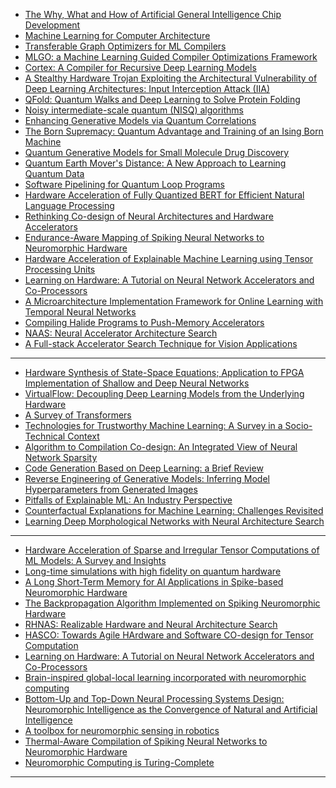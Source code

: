 
- [The Why, What and How of Artificial General Intelligence Chip Development](https://arxiv.org/pdf/2012.06338v1.pdf)
- [Machine Learning for Computer Architecture](https://ai.googleblog.com/2021/02/machine-learning-for-computer.html)
- [Transferable Graph Optimizers for ML Compilers](https://arxiv.org/pdf/2010.12438v2.pdf)
- [MLGO: a Machine Learning Guided Compiler
Optimizations Framework](https://arxiv.org/pdf/2101.04808v1.pdf)
- [Cortex: A Compiler for Recursive Deep Learning Models](https://arxiv.org/pdf/2011.01383v1.pdf)
- [A Stealthy Hardware Trojan Exploiting the
Architectural Vulnerability of Deep Learning
Architectures: Input Interception Attack (IIA)](https://arxiv.org/pdf/1911.00783v2.pdf)
- [QFold: Quantum Walks and Deep Learning to Solve Protein Folding](https://arxiv.org/pdf/2101.10279v1.pdf)
- [Noisy intermediate-scale quantum (NISQ) algorithms](https://arxiv.org/pdf/2101.08448v1.pdf)
- [Enhancing Generative Models via Quantum Correlations](https://arxiv.org/pdf/2101.08354v1.pdf)
- [The Born Supremacy: Quantum Advantage and Training of an Ising Born Machine](https://arxiv.org/pdf/1904.02214v3.pdf)
- [Quantum Generative Models for Small Molecule Drug Discovery](https://arxiv.org/pdf/2101.03438v1.pdf)
- [Quantum Earth Mover's Distance: A New Approach to Learning Quantum Data](https://arxiv.org/pdf/2101.03037v1.pdf)
- [Software Pipelining for Quantum Loop Programs](https://arxiv.org/pdf/2012.12700v1.pdf)
- [Hardware Acceleration of Fully Quantized BERT for Efficient Natural Language Processing](https://arxiv.org/pdf/2103.02800v1.pdf)
- [Rethinking Co-design of Neural Architectures and Hardware Accelerators](https://arxiv.org/pdf/2102.08619v1.pdf)
- [Endurance-Aware Mapping of Spiking Neural Networks to Neuromorphic Hardware](https://arxiv.org/pdf/2103.05707v1.pdf)
- [Hardware Acceleration of Explainable Machine Learning using Tensor Processing Units](https://arxiv.org/pdf/2103.11927v1.pdf)
- [Learning on Hardware: A Tutorial on Neural Network Accelerators and Co-Processors](https://arxiv.org/pdf/2104.09252v1.pdf)
- [A Microarchitecture Implementation Framework for
Online Learning with Temporal Neural Networks](https://arxiv.org/pdf/2105.13262.pdf)
- [Compiling Halide Programs to Push-Memory
Accelerators](https://arxiv.org/pdf/2105.12858.pdf)
- [NAAS: Neural Accelerator Architecture Search](https://arxiv.org/pdf/2105.13258.pdf)
- [A Full-stack Accelerator Search Technique for Vision Applications](https://arxiv.org/pdf/2105.12842.pdf)

----------
- [Hardware Synthesis of State-Space Equations; Application to FPGA Implementation of Shallow and Deep Neural Networks](https://arxiv.org/pdf/2105.07131v1.pdf)
- [VirtualFlow: Decoupling Deep Learning Models from the Underlying Hardware](https://arxiv.org/pdf/2009.09523v2.pdf)
- [A Survey of Transformers](https://arxiv.org/pdf/2106.04554v1.pdf)
- [Technologies for Trustworthy Machine Learning: A Survey in a Socio-Technical Context](https://arxiv.org/abs/2007.08911v2)
- [Algorithm to Compilation Co-design: An Integrated
View of Neural Network Sparsity](https://arxiv.org/pdf/2106.08846.pdf)
- [Code Generation Based on Deep Learning: a Brief Review](https://arxiv.org/pdf/2106.08253.pdf)
- [Reverse Engineering of Generative Models:
Inferring Model Hyperparameters from
Generated Images](https://arxiv.org/pdf/2106.07873.pdf)
- [Pitfalls of Explainable ML: An Industry Perspective](https://arxiv.org/pdf/2106.07758.pdf)
- [Counterfactual Explanations for Machine
Learning: Challenges Revisited](https://arxiv.org/pdf/2106.07756.pdf)
- [Learning Deep Morphological Networks with Neural Architecture Search](https://arxiv.org/pdf/2106.07714.pdf)

--------------
- [Hardware Acceleration of Sparse and Irregular Tensor Computations of ML Models: A Survey and Insights](https://arxiv.org/pdf/2007.00864v2.pdf)
- [Long-time simulations with high fidelity on quantum hardware](https://arxiv.org/pdf/2102.04313v2.pdf)
- [A Long Short-Term Memory for AI Applications in Spike-based Neuromorphic Hardware](https://arxiv.org/pdf/2107.03992v1.pdf)
- [The Backpropagation Algorithm Implemented on Spiking Neuromorphic Hardware](https://arxiv.org/pdf/2106.07030v1.pdf)
- [RHNAS: Realizable Hardware and Neural Architecture Search](https://arxiv.org/pdf/2106.09180v1.pdf)
- [HASCO: Towards Agile HArdware and Software CO-design for Tensor Computation](https://arxiv.org/pdf/2105.01585v1.pdf)
- [Learning on Hardware: A Tutorial on Neural Network Accelerators and Co-Processors](https://arxiv.org/pdf/2104.09252v1.pdf)
- [Brain-inspired global-local learning incorporated with neuromorphic computing](https://arxiv.org/ftp/arxiv/papers/2006/2006.03226.pdf)
- [Bottom-Up and Top-Down Neural Processing Systems Design: Neuromorphic Intelligence as the Convergence of Natural and Artificial Intelligence](https://arxiv.org/pdf/2106.01288v1.pdf)
- [A toolbox for neuromorphic sensing in robotics](https://arxiv.org/pdf/2103.02751v1.pdf)
- [Thermal-Aware Compilation of Spiking Neural Networks to Neuromorphic Hardware](https://arxiv.org/pdf/2010.04773v2.pdf)
- [Neuromorphic Computing is Turing-Complete](https://arxiv.org/pdf/2104.13983v1.pdf)

----------------------
